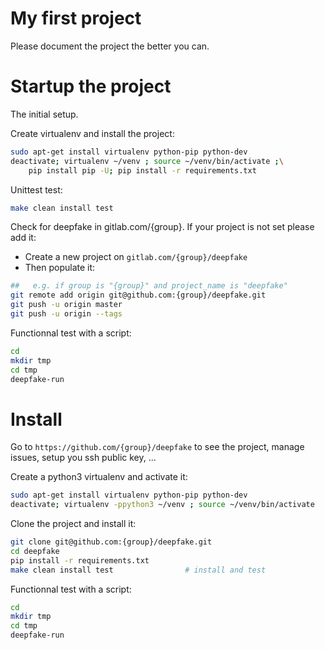 # My first project

Please document the project the better you can.

# Startup the project

The initial setup.

Create virtualenv and install the project:
```bash
sudo apt-get install virtualenv python-pip python-dev
deactivate; virtualenv ~/venv ; source ~/venv/bin/activate ;\
    pip install pip -U; pip install -r requirements.txt
```

Unittest test:
```bash
make clean install test
```

Check for deepfake in gitlab.com/{group}.
If your project is not set please add it:

- Create a new project on `gitlab.com/{group}/deepfake`
- Then populate it:

```bash
##   e.g. if group is "{group}" and project_name is "deepfake"
git remote add origin git@github.com:{group}/deepfake.git
git push -u origin master
git push -u origin --tags
```

Functionnal test with a script:

```bash
cd
mkdir tmp
cd tmp
deepfake-run
```

# Install

Go to `https://github.com/{group}/deepfake` to see the project, manage issues,
setup you ssh public key, ...

Create a python3 virtualenv and activate it:

```bash
sudo apt-get install virtualenv python-pip python-dev
deactivate; virtualenv -ppython3 ~/venv ; source ~/venv/bin/activate
```

Clone the project and install it:

```bash
git clone git@github.com:{group}/deepfake.git
cd deepfake
pip install -r requirements.txt
make clean install test                # install and test
```
Functionnal test with a script:

```bash
cd
mkdir tmp
cd tmp
deepfake-run
```
